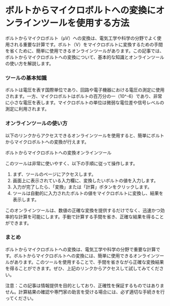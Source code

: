 ボルトからマイクロボルトへの変換にオンラインツールを使用する方法
================================

ボルトからマイクロボルト（µV）への変換は、電気工学や科学の分野でよく使用される重要な計算です。ボルト（V）をマイクロボルトに変換するための手間を省くために、簡単に使用できるオンラインツールがあります。この記事では、ボルトからマイクロボルトへの変換について、基本的な知識とオンラインツールの使い方を解説します。

### ツールの基本知識

ボルトは電圧を表す国際単位であり、回路や電子機器における電圧の測定に使用されます。一方、マイクロボルトはボルトの百万分の一（10^-6）であり、非常に小さな電圧を表します。マイクロボルトの単位は微弱な電位差や信号レベルの測定に利用されます。

### オンラインツールの使い方

以下のリンクからアクセスできるオンラインツールを使用すると、簡単にボルトからマイクロボルトへの変換が行えます。

ボルトからマイクロボルトへの変換オンラインツール

このツールは非常に使いやすく、以下の手順に従って操作します。

1. まず、ツールのページにアクセスします。
2. 画面上に表示されている入力欄に、変換したいボルトの値を入力します。
3. 入力が完了したら、「変換」または「計算」ボタンをクリックします。
4. ツールは自動的に入力されたボルトの値をマイクロボルトに変換し、結果を表示します。

このオンラインツールは、数値の正確な変換を提供するだけでなく、迅速かつ効率的な計算を可能にします。手動で計算する手間を省き、正確な結果を得ることができます。

### まとめ

ボルトからマイクロボルトへの変換は、電気工学や科学の分野で重要な計算です。ボルトからマイクロボルトへの変換には、簡単に使用できるオンラインツールがあります。このツールを使用することで、手間を省きながら正確な変換結果を得ることができます。ぜひ、上記のリンクからアクセスして試してみてください。

注意：この記事は情報提供を目的としており、正確性を保証するものではありません。計算結果の確認や専門家の助言を受ける場合には、必ず適切な手続きを行ってください。